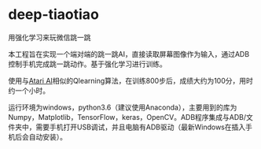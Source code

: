 # deep-tiaotiao
用强化学习来玩微信跳一跳

本工程旨在实现一个端对端的跳一跳AI，直接读取屏幕图像作为输入，通过ADB控制手机完成跳一跳动作。基于强化学习进行训练。

使用与[Atari AI](https://github.com/bhaktipriya/Atari)相似的Qlearning算法，在训练800步后，成绩大约为100分，用时约一个小时。

运行环境为windows，python3.6（建议使用Anaconda），主要用到的库为Numpy，Matplotlib，TensorFlow，keras，OpenCV。ADB程序集成与ADB/文件夹中，需要手机打开USB调试，并且电脑有ADB驱动（最新Windows在插入手机后会自动安装）。
